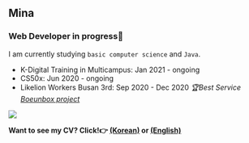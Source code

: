 ## Mina

### Web Developer in progress💪
I am currently studying `basic computer science` and `Java`.
- K-Digital Training in Multicampus: Jan 2021 - ongoing
- CS50x: Jun 2020 - ongoing
- Likelion Workers Busan 3rd: Sep 2020 - Dec 2020 *🏆Best Service <a href="https://github.com/boeunbox/bbteam">Boeunbox project</a>*

<img src="https://github-readme-stats.vercel.app/api?username=minami-cs&theme=dracula&show_icons=true&hide=stars,issues" />

<b>Want to see my CV? Click!👉 <a href="https://www.notion.so/Minah-Jung-Front-end-Developer-4eef10fd63074d3ea646b01b00c7f81c">(Korean)</a> or <a href="https://www.linkedin.com/in/minah-jung-62b631154/">(English)</a><b>
